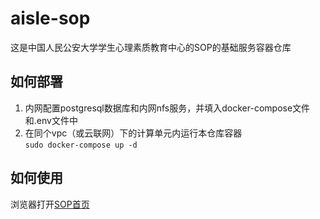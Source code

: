 # aisle-sop
这是中国人民公安大学学生心理素质教育中心的SOP的基础服务容器仓库  

## 如何部署
1. 内网配置postgresql数据库和内网nfs服务，并填入docker-compose文件和.env文件中
2. 在同个vpc（或云联网）下的计算单元内运行本仓库容器  
`sudo docker-compose up -d`

## 如何使用
浏览器打开[SOP首页](http://sop.ruofengx.cn)